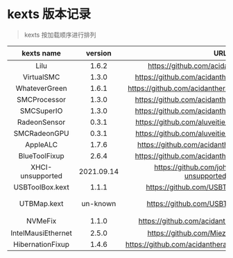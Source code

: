# kexts 版本记录

> kexts 按加载顺序进行排列  

|     kexts name     |  version   |                            URL                             |       备注       |
| :----------------: | :--------: | :--------------------------------------------------------: | :--------------: |
|        Lilu        |   1.6.2    |        https://github.com/acidanthera/Lilu/releases        |
|     VirtualSMC     |   1.3.0    |     https://github.com/acidanthera/VirtualSMC/releases     |
|   WhateverGreen    |   1.6.1    |   https://github.com/acidanthera/WhateverGreen/releases    |
|    SMCProcessor    |   1.3.0    |     https://github.com/acidanthera/VirtualSMC/releases     |
|     SMCSuperIO     |   1.3.0    |     https://github.com/acidanthera/VirtualSMC/releases     |
|    RadeonSensor    |   0.3.1    |     https://github.com/aluveitie/RadeonSensor/releases     |
|    SMCRadeonGPU    |   0.3.1    |     https://github.com/aluveitie/RadeonSensor/releases     |
|      AppleALC      |   1.7.6    |      https://github.com/acidanthera/AppleALC/releases      |
|   BlueToolFixup    |   2.6.4    |     https://github.com/acidanthera/VirtualSMC/releases     |
|  XHCI-unsupported  | 2021.09.14 | https://github.com/johnlimabravo/XHCI-unsupported/releases |
|  USBToolBox.kext   |   1.1.1    |        https://github.com/USBToolBox/kext/releases         |
|    UTBMap.kext     |  un-known  |        https://github.com/USBToolBox/tool/releases         | UTBMap.kext_rel.kext 备份
|      NVMeFix       |   1.1.0    |      https://github.com/acidanthera/NVMeFix/releases       | 已禁用 -nvmefoff |
| IntelMausiEthernet |   2.5.0    |        https://github.com/Mieze/IntelMausiEthernet         |
|  HibernationFixup  |   1.4.6    |  https://github.com/acidanthera/HibernationFixup/releases  |

